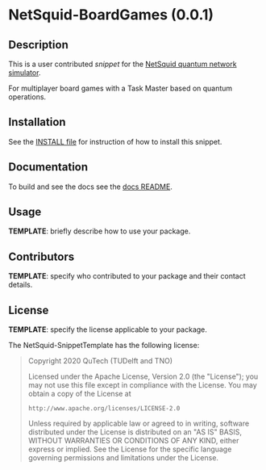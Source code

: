 NetSquid-BoardGames (0.0.1)
================================

Description
-----------

This is a user contributed _snippet_ for the [NetSquid quantum network simulator](https://netsquid.org).

For multiplayer board games with a Task Master based on quantum operations.

Installation
------------

See the [INSTALL file](INSTALL.md) for instruction of how to install this snippet.

Documentation
-------------

To build and see the docs see the [docs README](docs/README.md).

Usage
-----

**TEMPLATE**: briefly describe how to use your package.

Contributors
------------

**TEMPLATE**: specify who contributed to your package and their contact details.

License
-------

**TEMPLATE**: specify the license applicable to your package.

The NetSquid-SnippetTemplate has the following license:

> Copyright 2020 QuTech (TUDelft and TNO)
>
>   Licensed under the Apache License, Version 2.0 (the "License");
>   you may not use this file except in compliance with the License.
>   You may obtain a copy of the License at
>
>     http://www.apache.org/licenses/LICENSE-2.0
>
>   Unless required by applicable law or agreed to in writing, software
>   distributed under the License is distributed on an "AS IS" BASIS,
>   WITHOUT WARRANTIES OR CONDITIONS OF ANY KIND, either express or implied.
>   See the License for the specific language governing permissions and
>   limitations under the License.
